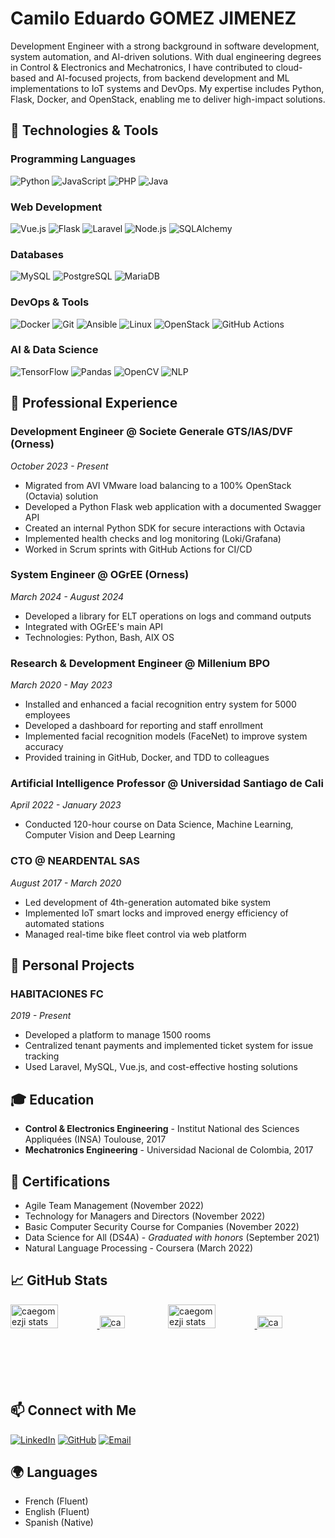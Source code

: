 # Camilo Eduardo GOMEZ JIMENEZ

Development Engineer with a strong background in software development, system automation, and AI-driven solutions. With dual engineering degrees in Control & Electronics and Mechatronics, I have contributed to cloud-based and AI-focused projects, from backend development and ML implementations to IoT systems and DevOps. My expertise includes Python, Flask, Docker, and OpenStack, enabling me to deliver high-impact solutions.

## 🔧 Technologies & Tools

### Programming Languages
![Python](https://img.shields.io/badge/-Python-3776AB?style=flat&logo=Python&logoColor=white)
![JavaScript](https://img.shields.io/badge/-JavaScript-F7DF1E?style=flat&logo=JavaScript&logoColor=black)
![PHP](https://img.shields.io/badge/-PHP-777BB4?style=flat&logo=PHP&logoColor=white)
![Java](https://img.shields.io/badge/-Java-007396?style=flat&logo=Java&logoColor=white)

### Web Development
![Vue.js](https://img.shields.io/badge/-Vue.js-4FC08D?style=flat&logo=Vue.js&logoColor=white)
![Flask](https://img.shields.io/badge/-Flask-000000?style=flat&logo=Flask&logoColor=white)
![Laravel](https://img.shields.io/badge/-Laravel-FF2D20?style=flat&logo=Laravel&logoColor=white)
![Node.js](https://img.shields.io/badge/-Node.js-339933?style=flat&logo=Node.js&logoColor=white)
![SQLAlchemy](https://img.shields.io/badge/-SQLAlchemy-FCA121?style=flat&logoColor=white)

### Databases
![MySQL](https://img.shields.io/badge/-MySQL-4479A1?style=flat&logo=MySQL&logoColor=white)
![PostgreSQL](https://img.shields.io/badge/-PostgreSQL-336791?style=flat&logo=PostgreSQL&logoColor=white)
![MariaDB](https://img.shields.io/badge/-MariaDB-003545?style=flat&logo=MariaDB&logoColor=white)

### DevOps & Tools
![Docker](https://img.shields.io/badge/-Docker-2496ED?style=flat&logo=Docker&logoColor=white)
![Git](https://img.shields.io/badge/-Git-F05032?style=flat&logo=Git&logoColor=white)
![Ansible](https://img.shields.io/badge/-Ansible-EE0000?style=flat&logo=Ansible&logoColor=white)
![Linux](https://img.shields.io/badge/-Linux-FCC624?style=flat&logo=Linux&logoColor=black)
![OpenStack](https://img.shields.io/badge/-OpenStack-ED1944?style=flat&logo=OpenStack&logoColor=white)
![GitHub Actions](https://img.shields.io/badge/-GitHub_Actions-2088FF?style=flat&logo=GitHub-Actions&logoColor=white)

### AI & Data Science
![TensorFlow](https://img.shields.io/badge/-TensorFlow-FF6F00?style=flat&logo=TensorFlow&logoColor=white)
![Pandas](https://img.shields.io/badge/-Pandas-150458?style=flat&logo=Pandas&logoColor=white)
![OpenCV](https://img.shields.io/badge/-OpenCV-5C3EE8?style=flat&logo=OpenCV&logoColor=white)
![NLP](https://img.shields.io/badge/-NLP-04ACF7?style=flat&logoColor=white)

## 💼 Professional Experience

### Development Engineer @ Societe Generale GTS/IAS/DVF (Orness)
*October 2023 - Present*
- Migrated from AVI VMware load balancing to a 100% OpenStack (Octavia) solution
- Developed a Python Flask web application with a documented Swagger API
- Created an internal Python SDK for secure interactions with Octavia
- Implemented health checks and log monitoring (Loki/Grafana)
- Worked in Scrum sprints with GitHub Actions for CI/CD

### System Engineer @ OGrEE (Orness)
*March 2024 - August 2024*
- Developed a library for ELT operations on logs and command outputs
- Integrated with OGrEE's main API
- Technologies: Python, Bash, AIX OS

### Research & Development Engineer @ Millenium BPO
*March 2020 - May 2023*
- Installed and enhanced a facial recognition entry system for 5000 employees
- Developed a dashboard for reporting and staff enrollment
- Implemented facial recognition models (FaceNet) to improve system accuracy
- Provided training in GitHub, Docker, and TDD to colleagues

### Artificial Intelligence Professor @ Universidad Santiago de Cali
*April 2022 - January 2023*
- Conducted 120-hour course on Data Science, Machine Learning, Computer Vision and Deep Learning

### CTO @ NEARDENTAL SAS
*August 2017 - March 2020*
- Led development of 4th-generation automated bike system
- Implemented IoT smart locks and improved energy efficiency of automated stations
- Managed real-time bike fleet control via web platform

## 🚀 Personal Projects

### HABITACIONES FC
*2019 - Present*
- Developed a platform to manage 1500 rooms
- Centralized tenant payments and implemented ticket system for issue tracking
- Used Laravel, MySQL, Vue.js, and cost-effective hosting solutions

## 🎓 Education
- **Control & Electronics Engineering** - Institut National des Sciences Appliquées (INSA) Toulouse, 2017
- **Mechatronics Engineering** - Universidad Nacional de Colombia, 2017

## 📜 Certifications
- Agile Team Management (November 2022)
- Technology for Managers and Directors (November 2022)
- Basic Computer Security Course for Companies (November 2022)
- Data Science for All (DS4A) - *Graduated with honors* (September 2021)
- Natural Language Processing - Coursera (March 2022)

## 📈 GitHub Stats

<div style="display: flex; justify-content: space-between; margin-bottom: 20px;">
  <a href="#gh-dark-mode-only">
     <img src="https://github-readme-stats.vercel.app/api?username=caegomezji&show_icons=true&theme=github_dark&include_all_commits=true&count_private=true" alt="caegomezji stats" width="55%"/>
     <img src="https://github-readme-stats.vercel.app/api/top-langs/?username=caegomezji&layout=compact&theme=github_dark&include_all_commits=true&count_private=true" alt="caegomezji top languages" width="40%"/>
  </a>
  <a href="#gh-light-mode-only">
     <img src="https://github-readme-stats.vercel.app/api?username=caegomezji&show_icons=true&include_all_commits=true&count_private=true" alt="caegomezji stats" width="55%"/>
     <img src="https://github-readme-stats.vercel.app/api/top-langs/?username=caegomezji&layout=compact&include_all_commits=true&count_private=true" alt="caegomezji top languages" width="40%"/>
  </a>
</div>

## 📫 Connect with Me
[![LinkedIn](https://img.shields.io/badge/-LinkedIn-0A66C2?style=flat&logo=LinkedIn&logoColor=white)](https://linkedin.com/in/caegomezji)
[![GitHub](https://img.shields.io/badge/-GitHub-181717?style=flat&logo=GitHub&logoColor=white)](https://github.com/caegomezji)
[![Email](https://img.shields.io/badge/-Email-EA4335?style=flat&logo=Gmail&logoColor=white)](mailto:caegomezji@gmail.com)

## 🌍 Languages
- French (Fluent)
- English (Fluent)
- Spanish (Native)
 

